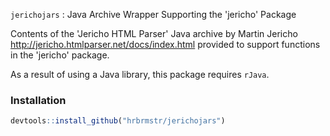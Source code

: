 
`jerichojars` : Java Archive Wrapper Supporting the 'jericho' Package

Contents of the 'Jericho HTML Parser' Java archive by Martin Jericho <http://jericho.htmlparser.net/docs/index.html> provided to support functions in the 'jericho' package.

As a result of using a Java library, this package requires `rJava`.

### Installation

``` r
devtools::install_github("hrbrmstr/jerichojars")
```

